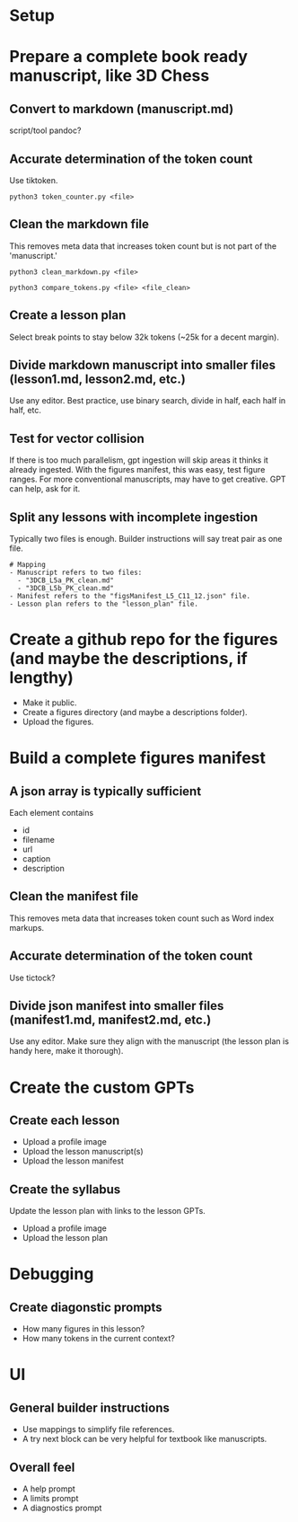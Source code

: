 # Setup

# Prepare a complete book ready manuscript, like 3D Chess

## Convert to markdown (manuscript.md)
script/tool
pandoc?

## Accurate determination of the token count
Use tiktoken.

```python3 token_counter.py <file>```

## Clean the markdown file
This removes meta data that increases token count but is not part of the 'manuscript.'

```python3 clean_markdown.py <file>```

```python3 compare_tokens.py <file> <file_clean>```

## Create a lesson plan
Select break points to stay below 32k tokens (~25k for a decent margin).

## Divide markdown manuscript into smaller files (lesson1.md, lesson2.md, etc.)
Use any editor.
Best practice, use binary search, divide in half, each half in half, etc.

## Test for vector collision
If there is too much parallelism, gpt ingestion will skip areas it thinks it already ingested.
With the figures manifest, this was easy, test figure ranges.
For more conventional manuscripts, may have to get creative.
GPT can help, ask for it.

## Split any lessons with incomplete ingestion
Typically two files is enough.
Builder instructions will say treat pair as one file.
```
# Mapping
- Manuscript refers to two files:
  - "3DCB_L5a_PK_clean.md"
  - "3DCB_L5b_PK_clean.md"
- Manifest refers to the "figsManifest_L5_C11_12.json" file.
- Lesson plan refers to the "lesson_plan" file.
```

# Create a github repo for the figures (and maybe the descriptions, if lengthy)
- Make it public.
- Create a figures directory (and maybe a descriptions folder).
- Upload the figures.

# Build a complete figures manifest

## A json array is typically sufficient
Each element contains
- id
- filename
- url
- caption
- description

## Clean the manifest file
This removes meta data that increases token count such as Word index markups.

## Accurate determination of the token count
Use tictock?

## Divide json manifest into smaller files (manifest1.md, manifest2.md, etc.)
Use any editor.
Make sure they align with the manuscript (the lesson plan is handy here, make it thorough).

# Create the custom GPTs

## Create each lesson
- Upload a profile image
- Upload the lesson manuscript(s)
- Upload the lesson manifest

## Create the syllabus
Update the lesson plan with links to the lesson GPTs.
- Upload a profile image
- Upload the lesson plan

# Debugging

## Create diagonstic prompts
- How many figures in this lesson?
- How many tokens in the current context?

# UI

## General builder instructions
- Use mappings to simplify file references.
- A try next block can be very helpful for textbook like manuscripts.

## Overall feel
- A help prompt
- A limits prompt
- A diagnostics prompt
